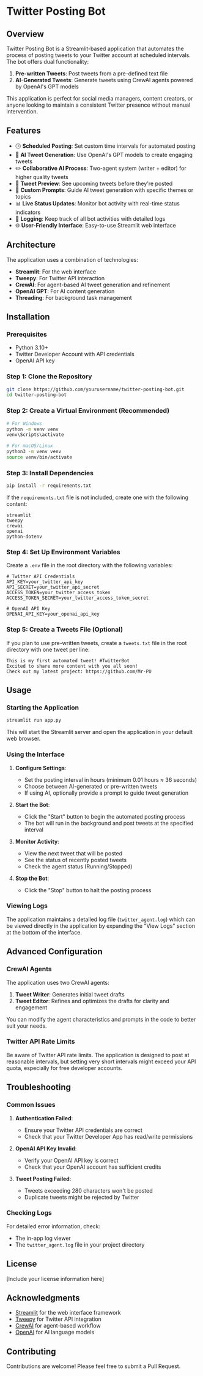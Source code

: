 # Twitter Posting Bot

## Overview

Twitter Posting Bot is a Streamlit-based application that automates the process of posting tweets to your Twitter account at scheduled intervals. The bot offers dual functionality:

1. **Pre-written Tweets**: Post tweets from a pre-defined text file
2. **AI-Generated Tweets**: Generate tweets using CrewAI agents powered by OpenAI's GPT models

This application is perfect for social media managers, content creators, or anyone looking to maintain a consistent Twitter presence without manual intervention.

## Features

- 🕒 **Scheduled Posting**: Set custom time intervals for automated posting
- 🤖 **AI Tweet Generation**: Use OpenAI's GPT models to create engaging tweets
- ✏️ **Collaborative AI Process**: Two-agent system (writer + editor) for higher quality tweets
- 🔄 **Tweet Preview**: See upcoming tweets before they're posted
- 📝 **Custom Prompts**: Guide AI tweet generation with specific themes or topics
- 📊 **Live Status Updates**: Monitor bot activity with real-time status indicators
- 📜 **Logging**: Keep track of all bot activities with detailed logs
- 🌐 **User-Friendly Interface**: Easy-to-use Streamlit web interface

## Architecture

The application uses a combination of technologies:

- **Streamlit**: For the web interface
- **Tweepy**: For Twitter API interaction
- **CrewAI**: For agent-based AI tweet generation and refinement
- **OpenAI GPT**: For AI content generation
- **Threading**: For background task management

## Installation

### Prerequisites

- Python 3.10+
- Twitter Developer Account with API credentials
- OpenAI API key

### Step 1: Clone the Repository

```bash
git clone https://github.com/yourusername/twitter-posting-bot.git
cd twitter-posting-bot
```

### Step 2: Create a Virtual Environment (Recommended)

```bash
# For Windows
python -m venv venv
venv\Scripts\activate

# For macOS/Linux
python3 -m venv venv
source venv/bin/activate
```

### Step 3: Install Dependencies

```bash
pip install -r requirements.txt
```

If the `requirements.txt` file is not included, create one with the following content:

```
streamlit
tweepy
crewai
openai
python-dotenv
```

### Step 4: Set Up Environment Variables

Create a `.env` file in the root directory with the following variables:

```
# Twitter API Credentials
API_KEY=your_twitter_api_key
API_SECRET=your_twitter_api_secret
ACCESS_TOKEN=your_twitter_access_token
ACCESS_TOKEN_SECRET=your_twitter_access_token_secret

# OpenAI API Key
OPENAI_API_KEY=your_openai_api_key
```

### Step 5: Create a Tweets File (Optional)

If you plan to use pre-written tweets, create a `tweets.txt` file in the root directory with one tweet per line:

```
This is my first automated tweet! #TwitterBot
Excited to share more content with you all soon!
Check out my latest project: https://github.com/Mr-PU
```

## Usage

### Starting the Application

```bash
streamlit run app.py
```

This will start the Streamlit server and open the application in your default web browser.

### Using the Interface

1. **Configure Settings**:
   - Set the posting interval in hours (minimum 0.01 hours ≈ 36 seconds)
   - Choose between AI-generated or pre-written tweets
   - If using AI, optionally provide a prompt to guide tweet generation

2. **Start the Bot**:
   - Click the "Start" button to begin the automated posting process
   - The bot will run in the background and post tweets at the specified interval

3. **Monitor Activity**:
   - View the next tweet that will be posted
   - See the status of recently posted tweets
   - Check the agent status (Running/Stopped)

4. **Stop the Bot**:
   - Click the "Stop" button to halt the posting process

### Viewing Logs

The application maintains a detailed log file (`twitter_agent.log`) which can be viewed directly in the application by expanding the "View Logs" section at the bottom of the interface.

## Advanced Configuration

### CrewAI Agents

The application uses two CrewAI agents:

1. **Tweet Writer**: Generates initial tweet drafts
2. **Tweet Editor**: Refines and optimizes the drafts for clarity and engagement

You can modify the agent characteristics and prompts in the code to better suit your needs.

### Twitter API Rate Limits

Be aware of Twitter API rate limits. The application is designed to post at reasonable intervals, but setting very short intervals might exceed your API quota, especially for free developer accounts.

## Troubleshooting

### Common Issues

1. **Authentication Failed**: 
   - Ensure your Twitter API credentials are correct
   - Check that your Twitter Developer App has read/write permissions

2. **OpenAI API Key Invalid**:
   - Verify your OpenAI API key is correct
   - Check that your OpenAI account has sufficient credits

3. **Tweet Posting Failed**:
   - Tweets exceeding 280 characters won't be posted
   - Duplicate tweets might be rejected by Twitter

### Checking Logs

For detailed error information, check:
- The in-app log viewer
- The `twitter_agent.log` file in your project directory

## License

[Include your license information here]

## Acknowledgments

- [Streamlit](https://streamlit.io/) for the web interface framework
- [Tweepy](https://www.tweepy.org/) for Twitter API integration
- [CrewAI](https://www.crewai.io/) for agent-based workflow
- [OpenAI](https://openai.com/) for AI language models

## Contributing

Contributions are welcome! Please feel free to submit a Pull Request.
